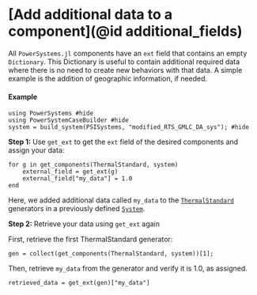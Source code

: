 # [Add additional data to a component](@id additional_fields)

All `PowerSystems.jl` components have an `ext` field that contains an empty `Dictionary`.
This Dictionary is useful to contain additional required data where there is no need to
create new behaviors with that data. A simple example is the addition of geographic
information, if needed.

#### Example

```@setup generated_adding_additional_fields
using PowerSystems #hide
using PowerSystemCaseBuilder #hide
system = build_system(PSISystems, "modified_RTS_GMLC_DA_sys"); #hide
```

__Step 1:__ Use `get_ext` to get the `ext` field of the desired components and assign your data:

```@repl generated_adding_additional_fields
for g in get_components(ThermalStandard, system)
    external_field = get_ext(g)
    external_field["my_data"] = 1.0
end
```

Here, we added additional data called `my_data` to the [`ThermalStandard`](@ref)
generators in a previously defined [`System`](@ref).

__Step 2:__ Retrieve your data using `get_ext` again

First, retrieve the first ThermalStandard generator:

```@repl generated_adding_additional_fields
gen = collect(get_components(ThermalStandard, system))[1];
```

Then, retrieve `my_data` from the generator and verify it is 1.0, as assigned.

```@repl generated_adding_additional_fields
retrieved_data = get_ext(gen)["my_data"]
```
